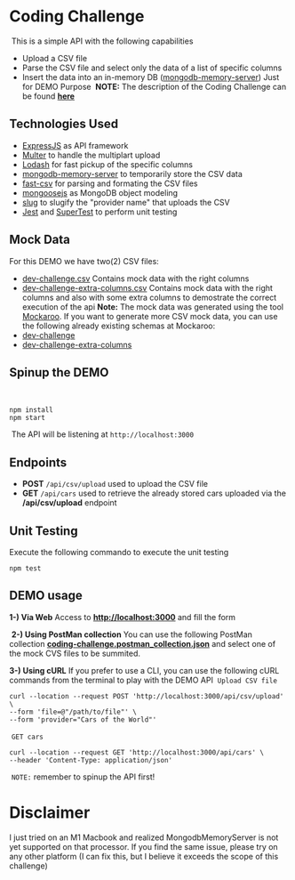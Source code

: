 # Coding Challenge
​
This is a simple API with the following capabilities 
- Upload a CSV file
- Parse the CSV file and select only the data of a list of specific columns
- Insert the data into an in-memory DB ([mongodb-memory-server](https://www.npmjs.com/package/mongodb-memory-server)) Just for DEMO Purpose
​
**NOTE:** The description of the Coding Challenge can be found **[here](./REQUIREMENTS.md)**
​
## Technologies Used
- [ExpressJS](https://expressjs.com/) as API framework
- [Multer](https://www.npmjs.com/package/multer) to handle the multiplart upload
- [Lodash](https://lodash.com/) for fast pickup of the specific columns
- [mongodb-memory-server](https://www.npmjs.com/package/mongodb-memory-server) to temporarily store the CSV data
- [fast-csv](https://www.npmjs.com/package/fast-csv) for parsing and formating the CSV files
- [mongoosejs](https://mongoosejs.com/) as MongoDB object modeling
- [slug](https://www.npmjs.com/package/slug) to slugify the "provider name" that uploads the CSV
- [Jest](https://jestjs.io/) and [SuperTest](https://www.npmjs.com/package/supertest) to perform unit testing
​
## Mock Data
For this DEMO we have two(2) CSV files:
- [dev-challenge.csv](./mock/dev-challenge.csv) Contains mock data with the right columns
- [dev-challenge-extra-columns.csv](./mock/dev-challenge-extra-columns.csv) Contains mock data with the right columns and also with some extra columns to demostrate the correct execution of the api
​
**Note:** The mock data was generated using the tool [Mockaroo](https://www.mockaroo.com/). If you want to generate more CSV mock data, you can use the following already existing schemas at Mockaroo:
- [dev-challenge](https://www.mockaroo.com/e7ee74d0)
- [dev-challenge-extra-columns](https://www.mockaroo.com/e7ee74d0)
​
## Spinup the DEMO
​
```
npm install
npm start
```
​
The API will be listening at `http://localhost:3000`
​
## Endpoints
- **POST** `/api/csv/upload` used to upload the CSV file
- **GET** `/api/cars` used to retrieve the already stored cars uploaded via the **/api/csv/upload** endpoint
​
## Unit Testing
Execute the following commando to execute the unit testing
```
npm test
```
## DEMO usage

**1-) Via Web**
Access to **[http://localhost:3000](http://localhost:3000)** and fill the form

​
**2-) Using PostMan collection**
You can use the following PostMan collection **[coding-challenge.postman_collection.json](./coding-challenge.postman_collection.json)** and select one of the mock CVS files to be summited.
​

**3-) Using cURL**
If you prefer to use a CLI, you can use the following cURL commands from the terminal to play with the DEMO API
​
`Upload CSV file`
```
curl --location --request POST 'http://localhost:3000/api/csv/upload' \
--form 'file=@"/path/to/file"' \
--form 'provider="Cars of the World"'
```
​
`GET cars`
```
curl --location --request GET 'http://localhost:3000/api/cars' \
--header 'Content-Type: application/json'
```
​
`NOTE:` remember to spinup the API first!


# Disclaimer
I just tried on an M1 Macbook and realized MongodbMemoryServer is not yet supported on that processor. If you find the same issue, please try on any other platform (I can fix this, but I believe it exceeds the scope of this challenge)